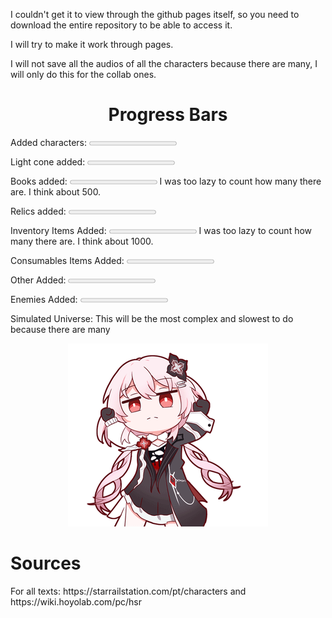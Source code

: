 <p>I couldn't get it to view through the github pages itself, so you need to download the entire repository to be able to access it.</p>
<p>I will try to make it work through pages.</p>
<p>I will not save all the audios of all the characters because there are many, I will only do this for the collab ones.</p>



<Center><h1>Progress Bars</h1></center>
<p>Added characters: <progress value="0" max="82"></progress></p>
<p>Light cone added: <progress value="0" max="147"></progress></p>
<p>Books added: <progress value="0" max="100"></progress> I was too lazy to count how many there are. I think about 500.</p> 
<p>Relics added: <progress value="0" max="50"></progress></p>
<p>Inventory Items Added: <progress value="0" max="100"></progress> I was too lazy to count how many there are. I think about 1000. </p>
<p>Consumables Items Added: <progress value="0" max="186"></progress></p>
<p>Other Added: <progress value="0" max="81"></progress></p>
<p>Enemies Added: <progress value="0" max="175"></progress></p>
<p>Simulated Universe: This will be the most complex and slowest to do because there are many</p>


<p align="center">
  <img src="pom-pom-gallery/gif/evernight.gif" alt="evernight" width="X">
</p>


<h1>Sources</h1>
<p>For all texts: https://starrailstation.com/pt/characters and https://wiki.hoyolab.com/pc/hsr</p>